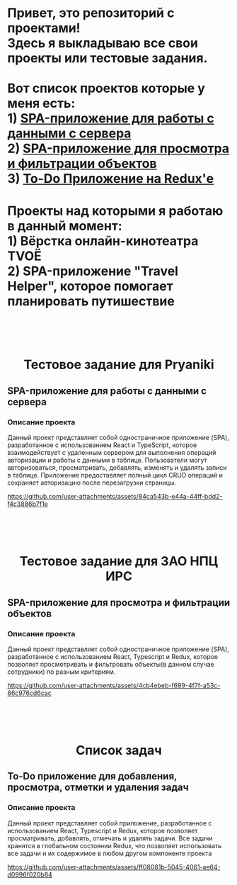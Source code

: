 # Привет, это репозиторий с проектами!<br> Здесь я выкладываю все свои проекты или тестовые задания. <br><br>Вот список проектов которые у меня есть:<br>1) [SPA-приложение для работы с данными с сервера](#тестовое-задание-для-pryaniki) <br>2) [SPA-приложение для просмотра и фильтрации объектов](#тестовое-задание-для-зао-нпц-ирс) <br>3) [To-Do Приложение на Redux'е](#список-задач)

# Проекты над которыми я работаю в данный момент:<br>1) Вёрстка онлайн-кинотеатра TVOЁ <br>2) SPA-приложение "Travel Helper", которое помогает планировать путишествие

<br>
<br>
<br>

<div align="center">
  <h1>Тестовое задание для Pryaniki</h1> 
</div>

## SPA-приложение для работы с данными с сервера

### Описание проекта

Данный проект представляет собой одностраничное приложение (SPA), разработанное с использованием React и TypeScript, которое взаимодействует с удаленным сервером для выполнения операций авторизации и работы с данными в таблице. Пользователи могут авторизоваться, просматривать, добавлять, изменять и удалять записи в таблице. Приложение предоставляет полный цикл CRUD операций и сохраняет авторизацию после перезагрузки страницы.

https://github.com/user-attachments/assets/84ca543b-e44a-44ff-bdd2-f4c3886b7f1e

<br>
<br>
<br>

<div align="center">
  <h1>Тестовое задание для ЗАО НПЦ ИРС</h1> 
</div>

## SPA-приложение для просмотра и фильтрации объектов

### Описание проекта

Данный проект представляет собой одностраничное приложение (SPA), разработанное с использованием React, Typescript и Redux, которое позволяет просмотривать и фильтровать объекты(в данном случае сотрудники) по разным критериям.

https://github.com/user-attachments/assets/4cb4ebeb-f699-4f7f-a53c-86c976cd6cac

<br>
<br>
<br>

<div align="center">
  <h1>Список задач</h1> 
</div>

## To-Do приложение для добавления, просмотра, отметки и удаления задач

### Описание проекта

Данный проект представляет собой приложение, разработанное с использованием React, Typescript и Redux, которое позволяет просматривать, добавлять, отмечать и удалять задачи. Все задачи хранятся в глобальном состоянии Redux, что позволяет использовать все задачи и их содержимое в любом другом компоненте проекта

https://github.com/user-attachments/assets/ff08081b-5045-4061-ae64-d0996f020b84



